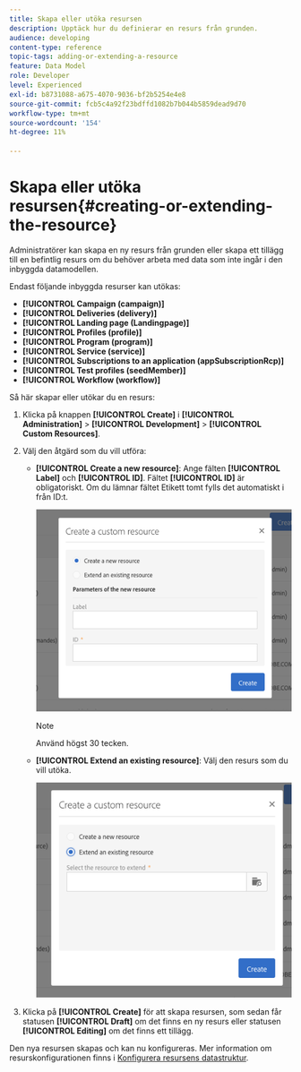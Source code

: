```yaml
---
title: Skapa eller utöka resursen
description: Upptäck hur du definierar en resurs från grunden.
audience: developing
content-type: reference
topic-tags: adding-or-extending-a-resource
feature: Data Model
role: Developer
level: Experienced
exl-id: b8731088-a675-4070-9036-bf2b5254e4e8
source-git-commit: fcb5c4a92f23bdffd1082b7b044b5859dead9d70
workflow-type: tm+mt
source-wordcount: '154'
ht-degree: 11%

---
```


# Skapa eller utöka resursen{#creating-or-extending-the-resource}

Administratörer kan skapa en ny resurs från grunden eller skapa ett tillägg till en befintlig resurs om du behöver arbeta med data som inte ingår i den inbyggda datamodellen.

Endast följande inbyggda resurser kan utökas:

* **[!UICONTROL Campaign (campaign)]**
* **[!UICONTROL Deliveries (delivery)]**
* **[!UICONTROL Landing page (Landingpage)]**
* **[!UICONTROL Profiles (profile)]**
* **[!UICONTROL Program (program)]**
* **[!UICONTROL Service (service)]**
* **[!UICONTROL Subscriptions to an application (appSubscriptionRcp)]**
* **[!UICONTROL Test profiles (seedMember)]**
* **[!UICONTROL Workflow (workflow)]**

Så här skapar eller utökar du en resurs:

1. Klicka på knappen **[!UICONTROL Create]** i **[!UICONTROL Administration]** > **[!UICONTROL Development]** > **[!UICONTROL Custom Resources]**.
1. Välj den åtgärd som du vill utföra:

   * **[!UICONTROL Create a new resource]**: Ange fälten **[!UICONTROL Label]** och **[!UICONTROL ID]**. Fältet **[!UICONTROL ID]** är obligatoriskt.  Om du lämnar fältet Etikett tomt fylls det automatiskt i från ID:t.

     ![](assets/schema_extension_2.png)

     >[!NOTE]
     >
     >Använd högst 30 tecken.

   * **[!UICONTROL Extend an existing resource]**: Välj den resurs som du vill utöka.

     ![](assets/schema_extension_10.png)

1. Klicka på **[!UICONTROL Create]** för att skapa resursen, som sedan får statusen **[!UICONTROL Draft]** om det finns en ny resurs eller statusen **[!UICONTROL Editing]** om det finns ett tillägg.

Den nya resursen skapas och kan nu konfigureras. Mer information om resurskonfigurationen finns i [Konfigurera resursens datastruktur](../../developing/using/configuring-the-resource-s-data-structure.md).
